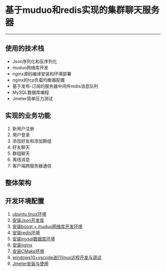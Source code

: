 # 基于muduo和redis实现的集群聊天服务器
***
## 使用的技术栈
* Json序列化和反序列化
* muduo网络库开发
* nginx源码编译安装和环境部署
* nginx的tcp负载均衡器配置
* 基于发布-订阅的服务器中间件redis消息队列
* MySQL数据库编程
* Jmeter简单压力测试

## 实现的业务功能
1. 新用户注册
2. 用户登录
3. 添加好友和添加群组
4. 好友聊天
5. 群组聊天
6. 离线消息
7. 客户端跨服务器通信

## 整体架构



## 开发环境配置
1. [ubuntu linux环境](https://blog.csdn.net/qq_37973665/article/details/123386885?spm=1001.2014.3001.5502)
2. [安装Json开发库](https://blog.csdn.net/qq_37973665/article/details/123390564?spm=1001.2014.3001.5502)
3. [安装boost + muduo网络库开发环境](https://blog.csdn.net/qq_37973665/article/details/123392305?spm=1001.2014.3001.5502)
4. [安装redis环境](https://blog.csdn.net/qq_37973665/article/details/123390510?spm=1001.2014.3001.5502)
5. [安装mysql数据库环境](https://blog.csdn.net/qq_37973665/article/details/123390336?spm=1001.2014.3001.5502)
6. [安装nginx](https://blog.csdn.net/qq_37973665/article/details/123390074?spm=1001.2014.3001.5502)
7. [安装CMake环境](https://blog.csdn.net/qq_37973665/article/details/123392305?spm=1001.2014.3001.5502)
8. [windows10+vscode进行linux远程开发与调试](https://blog.csdn.net/qq_37973665/article/details/123394774?spm=1001.2014.3001.5502)
9. [Jmeter安装与使用](https://blog.csdn.net/qq_37973665/article/details/123638833)
